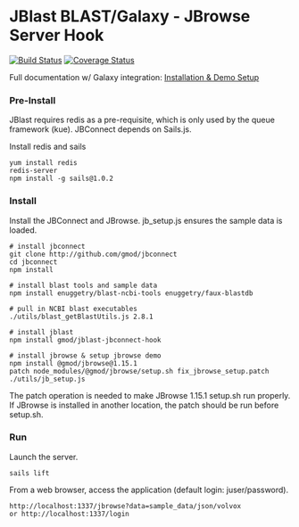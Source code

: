 # JBlast BLAST/Galaxy - JBrowse Server Hook

[![Build Status](https://travis-ci.org/GMOD/jblast-jbconnect-hook.svg?branch=master)](https://travis-ci.org/GMOD/jblast-jbconnect-hook) [![Coverage Status](https://coveralls.io/repos/github/GMOD/jblast-jbconnect-hook/badge.svg?branch=master)](https://coveralls.io/github/GMOD/jblast-jbconnect-hook?branch=master)

Full documentation w/ Galaxy integration: [Installation & Demo Setup](http://jblast.readthedocs.io/en/latest/)

### Pre-Install
JBlast requires redis as a pre-requisite, which is only used by the queue framework (kue). JBConnect depends on Sails.js.

Install redis and sails
```
yum install redis
redis-server
npm install -g sails@1.0.2
```

### Install
Install the JBConnect and JBrowse. jb_setup.js ensures the sample data is loaded.

```
# install jbconnect
git clone http://github.com/gmod/jbconnect
cd jbconnect
npm install

# install blast tools and sample data
npm install enuggetry/blast-ncbi-tools enuggetry/faux-blastdb

# pull in NCBI blast executables
./utils/blast_getBlastUtils.js 2.8.1

# install jblast
npm install gmod/jblast-jbconnect-hook

# install jbrowse & setup jbrowse demo
npm install @gmod/jbrowse@1.15.1
patch node_modules/@gmod/jbrowse/setup.sh fix_jbrowse_setup.patch
./utils/jb_setup.js
```
The patch operation is needed to make JBrowse 1.15.1 setup.sh run properly. If JBrowse is installed in another location, the patch should be run before setup.sh.

### Run
Launch the server.
```
sails lift
```
From a web browser, access the application (default login: juser/password).
```
http://localhost:1337/jbrowse?data=sample_data/json/volvox
or http://localhost:1337/login
```
